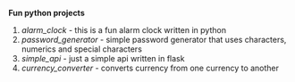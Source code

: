 **Fun python projects**

1. _alarm_clock_ - this is a fun alarm clock written in python
2. _password_generator_ - simple password generator that uses characters, numerics and special characters
3. _simple_api_ - just a simple api written in flask
4. _currency_converter_ - converts currency from one currency to another
